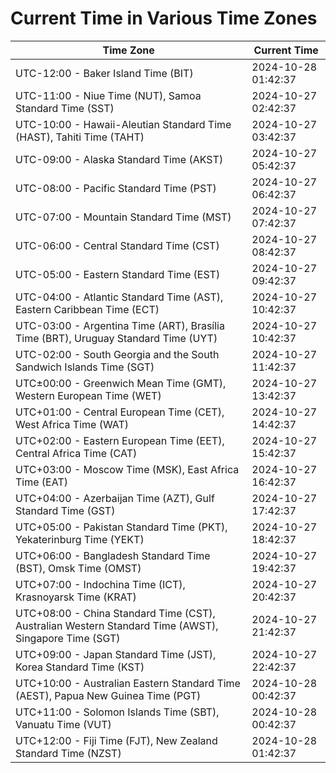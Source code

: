 # Current Time in Various Time Zones

| Time Zone | Current Time |
|-----------|--------------|
| UTC-12:00 - Baker Island Time (BIT) | 2024-10-28 01:42:37 |
| UTC-11:00 - Niue Time (NUT), Samoa Standard Time (SST) | 2024-10-27 02:42:37 |
| UTC-10:00 - Hawaii-Aleutian Standard Time (HAST), Tahiti Time (TAHT) | 2024-10-27 03:42:37 |
| UTC-09:00 - Alaska Standard Time (AKST) | 2024-10-27 05:42:37 |
| UTC-08:00 - Pacific Standard Time (PST) | 2024-10-27 06:42:37 |
| UTC-07:00 - Mountain Standard Time (MST) | 2024-10-27 07:42:37 |
| UTC-06:00 - Central Standard Time (CST) | 2024-10-27 08:42:37 |
| UTC-05:00 - Eastern Standard Time (EST) | 2024-10-27 09:42:37 |
| UTC-04:00 - Atlantic Standard Time (AST), Eastern Caribbean Time (ECT) | 2024-10-27 10:42:37 |
| UTC-03:00 - Argentina Time (ART), Brasília Time (BRT), Uruguay Standard Time (UYT) | 2024-10-27 10:42:37 |
| UTC-02:00 - South Georgia and the South Sandwich Islands Time (SGT) | 2024-10-27 11:42:37 |
| UTC±00:00 - Greenwich Mean Time (GMT), Western European Time (WET) | 2024-10-27 13:42:37 |
| UTC+01:00 - Central European Time (CET), West Africa Time (WAT) | 2024-10-27 14:42:37 |
| UTC+02:00 - Eastern European Time (EET), Central Africa Time (CAT) | 2024-10-27 15:42:37 |
| UTC+03:00 - Moscow Time (MSK), East Africa Time (EAT) | 2024-10-27 16:42:37 |
| UTC+04:00 - Azerbaijan Time (AZT), Gulf Standard Time (GST) | 2024-10-27 17:42:37 |
| UTC+05:00 - Pakistan Standard Time (PKT), Yekaterinburg Time (YEKT) | 2024-10-27 18:42:37 |
| UTC+06:00 - Bangladesh Standard Time (BST), Omsk Time (OMST) | 2024-10-27 19:42:37 |
| UTC+07:00 - Indochina Time (ICT), Krasnoyarsk Time (KRAT) | 2024-10-27 20:42:37 |
| UTC+08:00 - China Standard Time (CST), Australian Western Standard Time (AWST), Singapore Time (SGT) | 2024-10-27 21:42:37 |
| UTC+09:00 - Japan Standard Time (JST), Korea Standard Time (KST) | 2024-10-27 22:42:37 |
| UTC+10:00 - Australian Eastern Standard Time (AEST), Papua New Guinea Time (PGT) | 2024-10-28 00:42:37 |
| UTC+11:00 - Solomon Islands Time (SBT), Vanuatu Time (VUT) | 2024-10-28 00:42:37 |
| UTC+12:00 - Fiji Time (FJT), New Zealand Standard Time (NZST) | 2024-10-28 01:42:37 |
